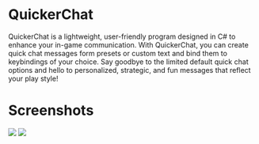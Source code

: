 # QuickerChat

QuickerChat is a lightweight, user-friendly program designed in C# to enhance your in-game communication. With QuickerChat, you can create quick chat messages form presets or custom text and bind them to keybindings of your choice. Say goodbye to the limited default quick chat options and hello to personalized, strategic, and fun messages that reflect your play style!

# Screenshots
<img src="https://github.com/yusuftuncay/QuickerChat/assets/70652416/8fd2d18a-bf29-4b79-90fd-5f9090b2c9fa">
<img src="https://github.com/yusuftuncay/QuickerChat/assets/70652416/5d85a4b6-8d11-4113-ad41-a111aaadee7b">
